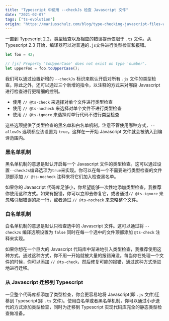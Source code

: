 ```yaml
---
title: "Typescript 中使用 --checkJs 检查 Javascript 文件"
date: "2021-02-07"
tags: ["ts-evolution"]
origin: "https://mariusschulz.com/blog/type-checking-javascript-files-with-checkjs-in-typescript"
---
```


一直到 Typescript 2.2，类型检查以及相应的错误提示仅限于 `.ts` 文件。从 Typescript 2.3 开始，编译器可以对普通的`.js`文件进行类型检查和报错。

```ts
let foo = 42;

// [js] Property 'toUpperCase' does not exist on type 'number'.
let upperFoo = foo.toUpperCase();
```

我们可以通过设置新增的 `--checkJs` 标识来默认开启对所有 `.js` 文件的类型检查。除此之外，还可以通过三个新增的指令，以注释的方式来对哪段 Javascript 进行检查进行更精细的控制。

- 使用 `// @ts-check` 来选择对单个文件进行类型检查
- 使用 `// @ts-nocheck` 来选择对单个文件不进行类型检查
- 使用 `// @ts-ignore` 来选择对单行代码不进行类型检查

这些选项提供了类型检查的黑名单和白名单机制。注意不管使用哪种方式，`--allowJs` 选项都应该设置为 `true`，这样在一开始 Javascript 文件就会被纳入到编译范围内。


### 黑名单机制

黑名单机制的意思是默认开启每一个 Javascript 文件的类型检查。这可以通过设置`--checkJs`编译选项为`true`来实现。你可以在每一个不需要进行类型检查的文件顶部添加 `// @ts-nocheck` 注释来将它们加入检查黑名单。

如果你的 Javascript 代码库足够小，你希望能够一次性地添加类型检查，我推荐你使用这种方式。如果有报错，你可以立即去修复它，或者通过`// @ts-ignore` 来忽略引起错误的那一行，或者通过 `// @ts-nocheck` 来忽略整个文件。

### 白名单机制

白名单机制的意思是默认只检查选中的 Javascript 文件。这可以通过将 `--checkJs` 编译选项设置为 `false` 同时在每一个选中的文件顶部添加 `@ts-check` 注释来实现。

如果你想在一个巨大的 Javascript 代码库中渐进地引入类型检查，我推荐使用这种方式。通过这种方式，你不用一开始就被大量的报错淹没。每当你在处理一个文件的时候，你可以添加 `// @ts-check`，然后修复可能的报错，通过这种方式渐进地进行迁移。


### 从 Javascript 迁移到 Typescript

一旦整个代码库都添加了类型检查，你会更容易地将 Javascript(即 `.js` 文件)迁移到 Typescript(即 `.ts` 文件)。使用白名单或者黑名单机制，你可以通过小步迭代的方式添加类型检查，同时为迁移到 Typescript 实现代码库完全的静态类型检查做准备。

